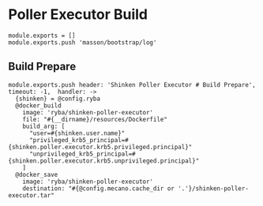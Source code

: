 
# Poller Executor Build

    module.exports = []
    module.exports.push 'masson/bootstrap/log'

## Build Prepare

    module.exports.push header: 'Shinken Poller Executor # Build Prepare', timeout: -1,  handler: ->
      {shinken} = @config.ryba
      @docker_build
        image: 'ryba/shinken-poller-executor'
        file: "#{__dirname}/resources/Dockerfile"
        build_arg: [
          "user=#{shinken.user.name}"
          "privileged_krb5_principal=#{shinken.poller.executor.krb5.privileged.principal}"
          "unprivileged_krb5_principal=#{shinken.poller.executor.krb5.unprivileged.principal}"
        ]
      @docker_save
        image: 'ryba/shinken-poller-executor'
        destination: "#{@config.mecano.cache_dir or '.'}/shinken-poller-executor.tar"
